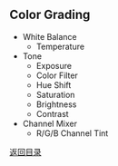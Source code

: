 ## Color Grading

* White Balance
  * Temperature
* Tone
  * Exposure
  * Color Filter
  * Hue Shift
  * Saturation
  * Brightness
  * Contrast
* Channel Mixer
  * R/G/B Channel Tint

[返回目录](https://hehanxin.github.io/TA/index)